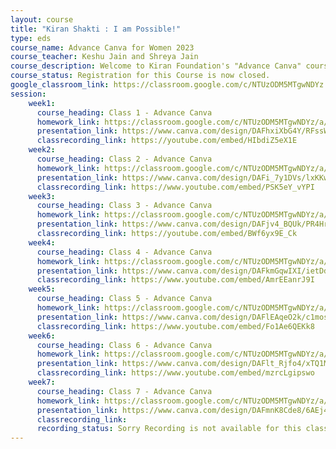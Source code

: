 ```yaml
---
layout: course
title: "Kiran Shakti : I am Possible!"
type: eds
course_name: Advance Canva for Women 2023 
course_teacher: Keshu Jain and Shreya Jain
course_description: Welcome to Kiran Foundation's "Advance Canva" course. Hope you are also looking forward to this course like us. The first class of this course will be on Saturday, 13 May 2023 at 3:00 PM IST. After this, every Saturday in the coming week will be at the same time. Please note that the class will start on time, so be ready 10 minutes before the time and join on the link. You will need these things for the course Computer / Laptop, Internet connection, Peaceful place . It will be easy to do this course from laptop or computer. Homework will also be given every week in this course so that you can improve your designing skills by practicing. Keep the mic on mute during class and unmute only when you have to ask questions. For any kind of information or assistance, you can contact any Admin of this group. Kiran Foundation family welcomes you again to this course.
course_status: Registration for this Course is now closed.
google_classroom_link: https://classroom.google.com/c/NTUzODM5MTgwNDYz
session:
    week1:
      course_heading: Class 1 - Advance Canva 
      homework_link: https://classroom.google.com/c/NTUzODM5MTgwNDYz/a/NTIwMDMwNjMwMzgy/details
      presentation_link: https://www.canva.com/design/DAFhxiXbG4Y/RFssWfqXhrTsKuEY5Mu31Q/view?embed
      classrecording_link: https://youtube.com/embed/HIbdiZ5eX1E
    week2:
      course_heading: Class 2 - Advance Canva
      homework_link: https://classroom.google.com/c/NTUzODM5MTgwNDYz/a/NTIyNDQ2MTc5OTkx/details
      presentation_link: https://www.canva.com/design/DAFi_7y1DVs/lxKKwLSAoNa_LZUv4EhTOg/view?embed
      classrecording_link: https://www.youtube.com/embed/PSK5eY_vYPI
    week3:
      course_heading: Class 3 - Advance Canva
      homework_link: https://classroom.google.com/c/NTUzODM5MTgwNDYz/a/NjExOTgzMzIxNTc5/details
      presentation_link: https://www.canva.com/design/DAFjv4_BQUk/PR4Hr1NkQtBw2RPu8zUaLQ/view?embed
      classrecording_link: https://youtube.com/embed/BWf6yx9E_Ck
    week4:
      course_heading: Class 4 - Advance Canva
      homework_link: https://classroom.google.com/c/NTUzODM5MTgwNDYz/a/NjEyODkyOTU1MjM4/details
      presentation_link: https://www.canva.com/design/DAFkmGqwIXI/ietDdqzYETA0Xj4L1R31yw/view?embed
      classrecording_link: https://www.youtube.com/embed/AmrEEanrJ9I
    week5:
      course_heading: Class 5 - Advance Canva
      homework_link: https://classroom.google.com/c/NTUzODM5MTgwNDYz/a/NjEzNzMwODIxMzE4/details
      presentation_link: https://www.canva.com/design/DAFlEAqeO2k/c1mosjxis4kxJ-VheSjuyQ/view?embed
      classrecording_link: https://www.youtube.com/embed/Fo1Ae6QEKk8
    week6:
      course_heading: Class 6 - Advance Canva
      homework_link: https://classroom.google.com/c/NTUzODM5MTgwNDYz/a/NjE0NTc3NzE1MjU4/details
      presentation_link: https://www.canva.com/design/DAFlt_Rjfo4/xTQ1MqygtWVPF0pvF-4Ssg/view?embed
      classrecording_link: https://www.youtube.com/embed/mzrcLgipswo
    week7:
      course_heading: Class 7 - Advance Canva
      homework_link: https://classroom.google.com/c/NTUzODM5MTgwNDYz/a/NjE1MDk1NDgxNzM0/details
      presentation_link: https://www.canva.com/design/DAFmnK8Cde8/6AEj4X9BgVhm6xA5GgZFyw/view?embed
      classrecording_link:
      recording_status: Sorry Recording is not available for this class.
---
```

